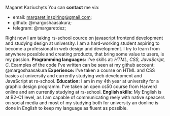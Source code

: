 Magaret Kaziuchyts
You can **contact** me via:
- email: margaret.inspiring@gmail.com;
- github: @margoshaasakura;
- telegram: @margaretdez;
 
Right now I am taking rs-school cource on javascript frontend development and studying design at university. I am a hard-working student aspiring to become a professional in web design and development. I try to learn from anywhere possible and creating products, that bring some value to users, is my passion. 
**Programming languages:** I've skills at: *HTML, CSS, JavaScript, C*. 
Examples of the code I've written can be seen at my github account: @margoshaasakura
**Experience:** I've taken a course on HTML and CSS basics at university and currently studying web development and JavaScript at rs-school.
**Education:** I am in my 4th year at university for a graphic design programm. I've taken an open cs50 course from Harverd online and am currently studying at rs-school. 
**English skills:** My English is at B2-C1 level, as I am capable of communicating reely with native speacers on social media and most of my studying both for university an donline is done in English to keep my language as fluent as possible. 

